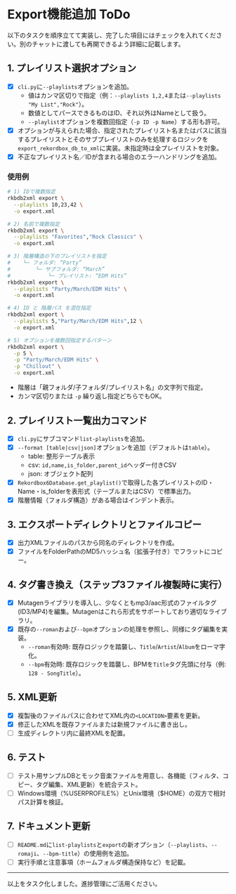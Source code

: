 # Export機能追加 ToDo

以下のタスクを順序立てて実装し、完了した項目にはチェックを入れてください。別のチャットに渡しても再開できるよう詳細に記載します。

## 1. プレイリスト選択オプション
- [x] `cli.py`に`--playlists`オプションを追加。
    - 値はカンマ区切りで指定（例：`--playlists 1,2,4`または`--playlists "My List","Rock"`）。
    - 数値としてパースできるものはID、それ以外はNameとして扱う。
    - `--playlist`オプションを複数回指定（`-p ID -p Name`）する形も許可。
- [x] オプションが与えられた場合、指定されたプレイリスト名またはパスに該当するプレイリストとそのサブプレイリストのみを処理するロジックを`export_rekordbox_db_to_xml`に実装。未指定時は全プレイリストを対象。
- [x] 不正なプレイリスト名／IDが含まれる場合のエラーハンドリングを追加。

### 使用例
```bash
# 1) IDで複数指定
rkbdb2xml export \
  --playlists 10,23,42 \
  -o export.xml

# 2) 名前で複数指定
rkbdb2xml export \
  --playlists "Favorites","Rock Classics" \
  -o export.xml

# 3) 階層構造の下のプレイリストを指定
#    └─ フォルダ: “Party”
#        └─ サブフォルダ: “March”
#            └─ プレイリスト: “EDM Hits”
rkbdb2xml export \
  --playlists "Party/March/EDM Hits" \
  -o export.xml

# 4) ID と 階層パス を混在指定
rkbdb2xml export \
  --playlists 5,"Party/March/EDM Hits",12 \
  -o export.xml

# 5) オプションを複数回指定するパターン
rkbdb2xml export \
  -p 5 \
  -p "Party/March/EDM Hits" \
  -p "Chillout" \
  -o export.xml
```
- 階層は「親フォルダ/子フォルダ/プレイリスト名」の文字列で指定。
- カンマ区切りまたは `-p` 繰り返し指定どちらでもOK。

## 2. プレイリスト一覧出力コマンド
- [x] `cli.py`にサブコマンド`list-playlists`を追加。
- [x] `--format [table|csv|json]`オプションを追加（デフォルトは`table`）。
    - table: 整形テーブル表示
    - csv: `id,name,is_folder,parent_id`ヘッダー付きCSV
    - json: オブジェクト配列
- [x] `Rekordbox6Database.get_playlist()`で取得した各プレイリストのID・Name・is_folderを表形式（テーブルまたはCSV）で標準出力。
- [x] 階層情報（フォルダ構造）がある場合はインデント表示。

## 3. エクスポートディレクトリとファイルコピー
- [x] 出力XMLファイルのパスから同名のディレクトリを作成。
- [x] ファイルをFolderPathのMD5ハッシュ名（拡張子付き）でフラットにコピー。

## 4. タグ書き換え（ステップ3ファイル複製時に実行）
- [x] Mutagenライブラリを導入し、少なくともmp3/aac形式のファイルタグ(ID3/MP4)を編集。Mutagenはこれら形式をサポートしており適切なライブラリ。
- [x] 既存の`--roman`および`--bpm`オプションの処理を参照し、同様にタグ編集を実装。
    - `--roman`有効時: 既存ロジックを踏襲し、`Title`/`Artist`/`Album`をローマ字化。
    - `--bpm`有効時: 既存ロジックを踏襲し、BPMを`Title`タグ先頭に付与（例: `128 - SongTitle`）。

## 5. XML更新
- [x] 複製後のファイルパスに合わせてXML内の`<LOCATION>`要素を更新。
- [x] 修正したXMLを既存ファイルまたは新規ファイルに書き出し。
- [ ] 生成ディレクトリ内に最終XMLを配置。

## 6. テスト
- [ ] テスト用サンプルDBとモック音楽ファイルを用意し、各機能（フィルタ、コピー、タグ編集、XML更新）を統合テスト。
- [ ] Windows環境（%USERPROFILE%）とUnix環境（$HOME）の双方で相対パス計算を検証。

## 7. ドキュメント更新
- [ ] `README.md`に`list-playlists`と`export`の新オプション（`--playlists`、`--romaji`、`--bpm-title`）の使用例を追加。
- [ ] 実行手順と注意事項（ホームフォルダ構造保持など）を記載。

---

以上をタスク化しました。進捗管理にご活用ください。
